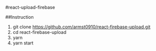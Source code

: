 #react-upload-firebase

##Instruction

1. git clone https://github.com/armst0910/react-firebase-upload.git
2. cd react-firebase-upload
3. yarn
4. yarn start 
